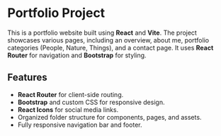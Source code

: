 # Portfolio Project

This is a portfolio website built using **React** and **Vite**. The project showcases various pages, including an overview, about me, portfolio categories (People, Nature, Things), and a contact page. It uses **React Router** for navigation and **Bootstrap** for styling.

## Features

- **React Router** for client-side routing.
- **Bootstrap** and custom CSS for responsive design.
- **React Icons** for social media links.
- Organized folder structure for components, pages, and assets.
- Fully responsive navigation bar and footer.
